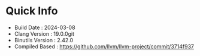 # Quick Info
* Build Date : 2024-03-08
* Clang Version : 19.0.0git
* Binutils Version : 2.42.0
* Compiled Based : https://github.com/llvm/llvm-project/commit/3714f937
